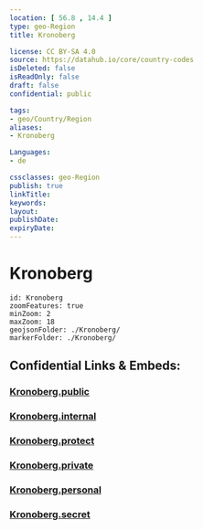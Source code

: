 ```yaml
---
location: [ 56.8 , 14.4 ] 
type: geo-Region
title: Kronoberg

license: CC BY-SA 4.0
source: https://datahub.io/core/country-codes
isDeleted: false
isReadOnly: false
draft: false
confidential: public

tags:
- geo/Country/Region
aliases:
- Kronoberg

Languages:
- de

cssclasses: geo-Region
publish: true
linkTitle: 
keywords: 
layout: 
publishDate: 
expiryDate: 
---
```


# Kronoberg

```leaflet
id: Kronoberg
zoomFeatures: true 
minZoom: 2 
maxZoom: 18
geojsonFolder: ./Kronoberg/
markerFolder: ./Kronoberg/
```


## Confidential Links & Embeds: 

### [Kronoberg.public](/_public/\Earth\Continent\Europe\Europe~North\Sweden\Provinces~SwedenKronoberg.public.md) 

### [Kronoberg.internal](/_internal/\Earth\Continent\Europe\Europe~North\Sweden\Provinces~SwedenKronoberg.internal.md) 

### [Kronoberg.protect](/_protect/\Earth\Continent\Europe\Europe~North\Sweden\Provinces~SwedenKronoberg.protect.md) 

### [Kronoberg.private](/_private/\Earth\Continent\Europe\Europe~North\Sweden\Provinces~SwedenKronoberg.private.md) 

### [Kronoberg.personal](/_personal/\Earth\Continent\Europe\Europe~North\Sweden\Provinces~SwedenKronoberg.personal.md) 

### [Kronoberg.secret](/_secret/\Earth\Continent\Europe\Europe~North\Sweden\Provinces~SwedenKronoberg.secret.md)

